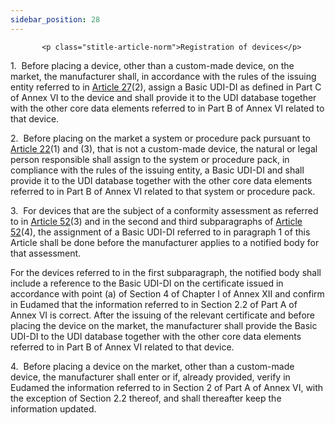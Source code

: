 ```yaml
---
sidebar_position: 28
---
```

           <p class="stitle-article-norm">Registration of devices</p>
   <p class="norm">1.&nbsp;&nbsp;Before placing a device, other than a 
custom-made device, on the market, the manufacturer shall, in accordance
 with the rules of the issuing entity referred to in <a href='../CHAPTER III/Article 27 - Unique Device Identification system'> Article 27</a>(2),
 assign a Basic UDI-DI as defined in Part C of Annex&nbsp;VI to the 
device and shall provide it to the UDI database together with the other 
core data elements referred to in Part B of Annex&nbsp;VI related to 
that device.</p>
   <p class="norm">2.&nbsp;&nbsp;Before placing on the market a system 
or procedure pack pursuant to <a href='../CHAPTER II/Article 22 - Systems and procedure packs'> Article 22</a>(1) and (3), that is not a 
custom-made device, the natural or legal person responsible shall assign
 to the system or procedure pack, in compliance with the rules of the 
issuing entity, a Basic UDI-DI and shall provide it to the UDI database 
together with the other core data elements referred to in Part B of 
Annex&nbsp;VI related to that system or procedure pack.</p>
   <p class="norm">3.&nbsp;&nbsp;For devices that are the subject of a 
conformity assessment as referred to in <a href='../CHAPTER V/Article 52 - Conformity assessment procedures'> Article 52</a>(3) and in the 
second and third subparagraphs&nbsp;of <a href='../CHAPTER V/Article 52 - Conformity assessment procedures'> Article 52</a>(4), the 
assignment of a Basic UDI-DI referred to in paragraph&nbsp;1 of this 
Article&nbsp;shall be done before the manufacturer applies to a notified
 body for that assessment.</p>
   <p class="norm">For the devices referred to in the first 
subparagraph, the notified body shall include a reference to the Basic 
UDI-DI on the certificate issued in accordance with point&nbsp;(a) of 
Section&nbsp;4 of Chapter I of Annex&nbsp;XII and confirm in Eudamed 
that the information referred to in Section&nbsp;2.2 of Part A of 
Annex&nbsp;VI is correct. After the issuing of the relevant certificate 
and before placing the device on the market, the manufacturer shall 
provide the Basic UDI-DI to the UDI database together with the other 
core data elements referred to in Part B of Annex&nbsp;VI related to 
that device.</p>
   <p class="norm">4.&nbsp;&nbsp;Before placing a device on the market, 
other than a custom-made device, the manufacturer shall enter or if, 
already provided, verify in Eudamed the information referred to in 
Section&nbsp;2 of Part A of Annex&nbsp;VI, with the exception of 
Section&nbsp;2.2 thereof, and shall thereafter keep the information 
updated.</p>